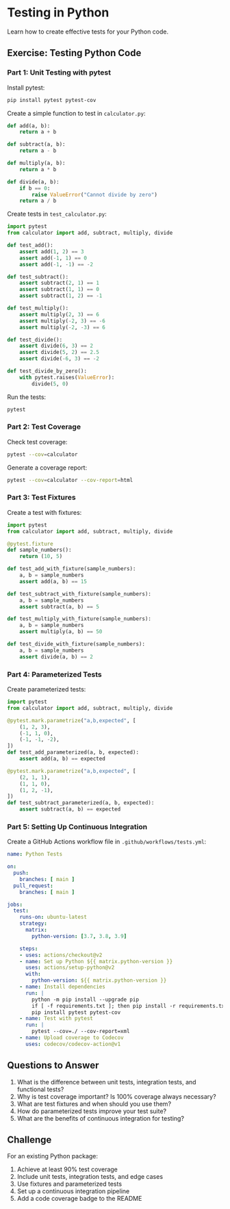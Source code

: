 # Testing in Python

Learn how to create effective tests for your Python code.

## Exercise: Testing Python Code

### Part 1: Unit Testing with pytest

Install pytest:

```bash
pip install pytest pytest-cov
```

Create a simple function to test in `calculator.py`:

```python
def add(a, b):
    return a + b

def subtract(a, b):
    return a - b

def multiply(a, b):
    return a * b

def divide(a, b):
    if b == 0:
        raise ValueError("Cannot divide by zero")
    return a / b
```

Create tests in `test_calculator.py`:

```python
import pytest
from calculator import add, subtract, multiply, divide

def test_add():
    assert add(1, 2) == 3
    assert add(-1, 1) == 0
    assert add(-1, -1) == -2

def test_subtract():
    assert subtract(2, 1) == 1
    assert subtract(1, 1) == 0
    assert subtract(1, 2) == -1

def test_multiply():
    assert multiply(2, 3) == 6
    assert multiply(-2, 3) == -6
    assert multiply(-2, -3) == 6

def test_divide():
    assert divide(6, 3) == 2
    assert divide(5, 2) == 2.5
    assert divide(-6, 3) == -2

def test_divide_by_zero():
    with pytest.raises(ValueError):
        divide(5, 0)
```

Run the tests:

```bash
pytest
```

### Part 2: Test Coverage

Check test coverage:

```bash
pytest --cov=calculator
```

Generate a coverage report:

```bash
pytest --cov=calculator --cov-report=html
```

### Part 3: Test Fixtures

Create a test with fixtures:

```python
import pytest
from calculator import add, subtract, multiply, divide

@pytest.fixture
def sample_numbers():
    return (10, 5)

def test_add_with_fixture(sample_numbers):
    a, b = sample_numbers
    assert add(a, b) == 15

def test_subtract_with_fixture(sample_numbers):
    a, b = sample_numbers
    assert subtract(a, b) == 5

def test_multiply_with_fixture(sample_numbers):
    a, b = sample_numbers
    assert multiply(a, b) == 50

def test_divide_with_fixture(sample_numbers):
    a, b = sample_numbers
    assert divide(a, b) == 2
```

### Part 4: Parameterized Tests

Create parameterized tests:

```python
import pytest
from calculator import add, subtract, multiply, divide

@pytest.mark.parametrize("a,b,expected", [
    (1, 2, 3),
    (-1, 1, 0),
    (-1, -1, -2),
])
def test_add_parameterized(a, b, expected):
    assert add(a, b) == expected

@pytest.mark.parametrize("a,b,expected", [
    (2, 1, 1),
    (1, 1, 0),
    (1, 2, -1),
])
def test_subtract_parameterized(a, b, expected):
    assert subtract(a, b) == expected
```

### Part 5: Setting Up Continuous Integration

Create a GitHub Actions workflow file in `.github/workflows/tests.yml`:

```yaml
name: Python Tests

on:
  push:
    branches: [ main ]
  pull_request:
    branches: [ main ]

jobs:
  test:
    runs-on: ubuntu-latest
    strategy:
      matrix:
        python-version: [3.7, 3.8, 3.9]

    steps:
    - uses: actions/checkout@v2
    - name: Set up Python ${{ matrix.python-version }}
      uses: actions/setup-python@v2
      with:
        python-version: ${{ matrix.python-version }}
    - name: Install dependencies
      run: |
        python -m pip install --upgrade pip
        if [ -f requirements.txt ]; then pip install -r requirements.txt; fi
        pip install pytest pytest-cov
    - name: Test with pytest
      run: |
        pytest --cov=./ --cov-report=xml
    - name: Upload coverage to Codecov
      uses: codecov/codecov-action@v1
```

## Questions to Answer

1. What is the difference between unit tests, integration tests, and functional tests?
2. Why is test coverage important? Is 100% coverage always necessary?
3. What are test fixtures and when should you use them?
4. How do parameterized tests improve your test suite?
5. What are the benefits of continuous integration for testing?

## Challenge

For an existing Python package:
1. Achieve at least 90% test coverage
2. Include unit tests, integration tests, and edge cases
3. Use fixtures and parameterized tests
4. Set up a continuous integration pipeline
5. Add a code coverage badge to the README
